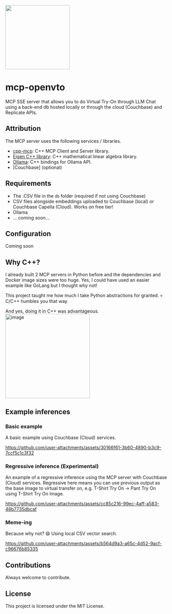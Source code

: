 <a href='https://github.com/nkapila6/mcp-openvto/'><img src='https://github.com/user-attachments/assets/23d6b7fa-5037-4090-990a-b289140bece5' width='200' height='200'></a>

# mcp-openvto
MCP SSE server that allows you to do Virtual Try-On through LLM Chat using a back-end db hosted locally or through the cloud (Couchbase) and Replicate APIs.

## Attribution
The MCP server uses the following services / libraries.
- [cpp-mcp](https://github.com/hkr04/cpp-mcp/): C++ MCP Client and Server library.
- [Eigen C++ library](https://eigen.tuxfamily.org/index.php?title=Main_Page): C++ mathematical linear algebra library.
- [Ollama](https://github.com/jmont-dev/ollama-hpp): C++ bindings for Ollama API.
- [Couchbase] (optional)

## Requirements
- The .CSV file in the `db` folder (required if not using Couchbase)
- CSV files alongside embeddings uploaded to Couchbase (local) or Couchbase Capella (Cloud). Works on free tier!
- Ollama
- ... coming soon...

## Configuration
Coming soon

## Why C++?
I already built 2 MCP servers in Python before and the dependencies and Docker image sizes were too huge. Yes, I could have used an easier example like GoLang but I thought why not!

This project taught me how much I take Python abstractions for granted. 💀 C/C++ humbles you that way.

And yes, doing it in C++ was advantageous.
<img width="263" alt="image" src="https://github.com/user-attachments/assets/9e70c769-b096-4a4c-88e6-0d66e9423730" />

## Example inferences

### Basic example
A basic example using Couchbase (Cloud) services.

https://github.com/user-attachments/assets/30166f61-3b60-4890-b3c9-7ccf5c1c3f32

### Regressive inference (Experimental)
An example of a regressive inference using the MCP server with Couchbase (Cloud) services.
Regressive here means you can use previous output as the base image to virtual transfer on, e.g. T-Shirt Try On -> Pant Try On using T-Shirt Try On Image.

https://github.com/user-attachments/assets/cc85c216-99ec-4aff-a583-48b7735dbcaf

### Meme-ing
Because why not? 😄
Using local CSV vector search.

https://github.com/user-attachments/assets/b564d9a3-a65c-4d52-9acf-c96676b85335

## Contributions
Always welcome to contribute.

## License
This project is licensed under the MIT License.

